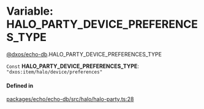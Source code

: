 # Variable: HALO\_PARTY\_DEVICE\_PREFERENCES\_TYPE

[@dxos/echo-db](../modules/dxos_echo_db.md).HALO_PARTY_DEVICE_PREFERENCES_TYPE

 `Const` **HALO\_PARTY\_DEVICE\_PREFERENCES\_TYPE**: ``"dxos:item/halo/device/preferences"``

#### Defined in

[packages/echo/echo-db/src/halo/halo-party.ts:28](https://github.com/dxos/dxos/blob/main/packages/echo/echo-db/src/halo/halo-party.ts#L28)
